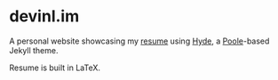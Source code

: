 # devinl.im

A personal website showcasing my [resume](/resume.pdf) using [Hyde](https://github.com/poole/hyde), a [Poole](https://getpoole.com/)-based Jekyll theme.

Resume is built in LaTeX. 
